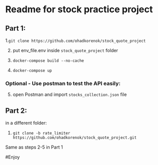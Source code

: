 # Readme for stock practice project
## Part 1:
1.```git clone https://github.com/ohadkorenok/stock_quote_project```

2. put env_file.env inside `stock_quote_project` folder

3. ```docker-compose build --no-cache```

4. ``docker-compose up``

### Optional - Use postman to test the API easily:
5. open Postman and import `stocks_collection.json` file


## Part 2:
in a different folder: 
1. ```git clone -b rate_limiter https://github.com/ohadkorenok/stock_quote_project.git```

Same as steps 2-5 in Part 1


#Enjoy

